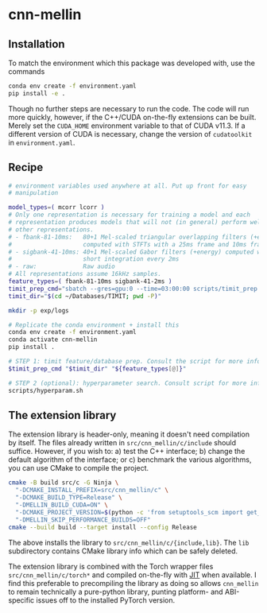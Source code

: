# cnn-mellin

## Installation

To match the environment which this package was developed with, use the
commands

``` sh
conda env create -f environment.yaml
pip install -e .
```

Though no further steps are necessary to run the code. The code will run more
quickly, however, if the C++/CUDA on-the-fly extensions can be built. Merely
set the `CUDA_HOME` environment variable to that of CUDA v11.3. If a different
version of CUDA is necessary, change the version of `cudatoolkit` in
`environment.yaml`.

## Recipe

``` sh
# environment variables used anywhere at all. Put up front for easy
# manipulation

model_types=( mcorr lcorr )
# Only one representation is necessary for training a model and each
# representation produces models that will not (in general) perform well on
# other representations.
# - fbank-81-10ms:   80+1 Mel-scaled triangular overlapping filters (+energy)
#                    computed with STFTs with a 25ms frame and 10ms frame shift
# - sigbank-41-10ms: 40+1 Mel-scaled Gabor filters (+energy) computed with
#                    short integration every 2ms
# - raw:             Raw audio
# All representations assume 16kHz samples.
feature_types=( fbank-81-10ms sigbank-41-2ms )
timit_prep_cmd="sbatch --gres=gpu:0 --time=03:00:00 scripts/timit_prep.slrm"
timit_dir="$(cd ~/Databases/TIMIT; pwd -P)"

mkdir -p exp/logs

# Replicate the conda environment + install this
conda env create -f environment.yaml
conda activate cnn-mellin
pip install .

# STEP 1: timit feature/database prep. Consult the script for more info
$timit_prep_cmd "$timit_dir" "${feature_types[@]}"

# STEP 2 (optional): hyperparameter search. Consult script for more info
scripts/hyperparam.sh
```


## The extension library

The extension library is header-only, meaning it doesn't need compilation by
itself. The files already written in `src/cnn_mellin/c/include` should suffice.
However, if you wish to: a) test the C++ interface; b) change the default
algorithm of the interface; or c) benchmark the various algorithms, you can
use CMake to compile the project.

``` sh
cmake -B build src/c -G Ninja \
  "-DCMAKE_INSTALL_PREFIX=src/cnn_mellin/c" \
  "-DCMAKE_BUILD_TYPE=Release" \
  "-DMELLIN_BUILD_CUDA=ON" \
  "-DCMAKE_PROJECT_VERSION=$(python -c 'from setuptools_scm import get_version; print(get_version().split(".dev")[0])')" \
  "-DMELLIN_SKIP_PERFORMANCE_BUILDS=OFF"
cmake --build build --target install --config Release
```

The above installs the library to `src/cnn_mellin/c/{include,lib}`. The `lib`
subdirectory contains CMake library info which can be safely deleted.

The extension library is combined with the Torch wrapper files
`src/cnn_mellin/c/torch*` and compiled on-the-fly with
[JIT](https://pytorch.org/tutorials/advanced/cpp_extension.html#jit-compiling-extensions)
when available. I find this preferable to precompiling the library as doing so
allows `cnn_mellin` to remain technically a pure-python library, punting
platform- and ABI-specific issues off to the installed PyTorch version.
